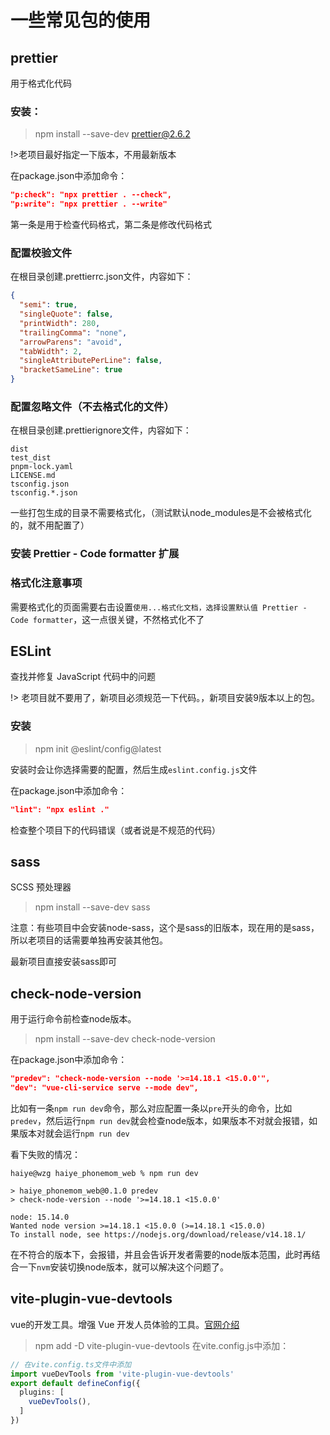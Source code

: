 # 一些常见包的使用

## prettier
用于格式化代码

### 安装：
> npm install --save-dev prettier@2.6.2

!>老项目最好指定一下版本，不用最新版本

在package.json中添加命令：

```json
"p:check": "npx prettier . --check",
"p:write": "npx prettier . --write"
```
第一条是用于检查代码格式，第二条是修改代码格式

### 配置校验文件
在根目录创建.prettierrc.json文件，内容如下：
```json
{
  "semi": true,
  "singleQuote": false,
  "printWidth": 280,
  "trailingComma": "none",
  "arrowParens": "avoid",
  "tabWidth": 2,
  "singleAttributePerLine": false,
  "bracketSameLine": true
}
```

### 配置忽略文件（不去格式化的文件）
在根目录创建.prettierignore文件，内容如下：
```
dist
test_dist
pnpm-lock.yaml
LICENSE.md
tsconfig.json
tsconfig.*.json
```
一些打包生成的目录不需要格式化，（测试默认node_modules是不会被格式化的，就不用配置了）

### 安装 Prettier - Code formatter 扩展

### 格式化注意事项
需要格式化的页面需要右击设置`使用...格式化文档，选择设置默认值 Prettier - Code formatter`，这一点很关键，不然格式化不了

## ESLint
查找并修复 JavaScript 代码中的问题

!> 老项目就不要用了，新项目必须规范一下代码。，新项目安装9版本以上的包。
### 安装
> npm init @eslint/config@latest

安装时会让你选择需要的配置，然后生成`eslint.config.js`文件


在package.json中添加命令：

```json
"lint": "npx eslint ."
```

检查整个项目下的代码错误（或者说是不规范的代码）

## sass
SCSS 预处理器
> npm install --save-dev sass

注意：有些项目中会安装node-sass，这个是sass的旧版本，现在用的是sass，所以老项目的话需要单独再安装其他包。

最新项目直接安装sass即可

## check-node-version
用于运行命令前检查node版本。
> npm install --save-dev check-node-version

在package.json中添加命令：

```json
"predev": "check-node-version --node '>=14.18.1 <15.0.0'",
"dev": "vue-cli-service serve --mode dev",
```
比如有一条`npm run dev`命令，那么对应配置一条以`pre`开头的命令，比如`predev`，然后运行`npm run dev`就会检查node版本，如果版本不对就会报错，如果版本对就会运行`npm run dev`

看下失败的情况：
```
haiye@wzg haiye_phonemom_web % npm run dev

> haiye_phonemom_web@0.1.0 predev
> check-node-version --node '>=14.18.1 <15.0.0'

node: 15.14.0
Wanted node version >=14.18.1 <15.0.0 (>=14.18.1 <15.0.0)
To install node, see https://nodejs.org/download/release/v14.18.1/
```

在不符合的版本下，会报错，并且会告诉开发者需要的node版本范围，此时再结合一下`nvm`安装切换node版本，就可以解决这个问题了。

## vite-plugin-vue-devtools
vue的开发工具。增强 Vue 开发人员体验的工具。[官网介绍](https://devtools.vuejs.org/getting-started/introduction)

> npm add -D vite-plugin-vue-devtools
在vite.config.js中添加：
```ts 
// 在vite.config.ts文件中添加
import vueDevTools from 'vite-plugin-vue-devtools'
export default defineConfig({
  plugins: [
    vueDevTools(),
  ]
})
```